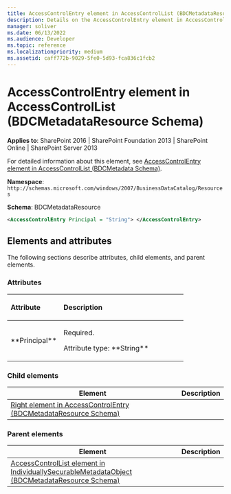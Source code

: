 ```yaml
---
title: AccessControlEntry element in AccessControlList (BDCMetadataResource Schema)
description: Details on the AccessControlEntry element in AccessControlList (BDCMetadataResource Schema)
manager: soliver
ms.date: 06/13/2022
ms.audience: Developer
ms.topic: reference
ms.localizationpriority: medium
ms.assetid: caff772b-9029-5fe0-5d93-fca836c1fcb2
---
```


# AccessControlEntry element in AccessControlList (BDCMetadataResource Schema)

**Applies to**: SharePoint 2016 | SharePoint Foundation 2013 | SharePoint Online | SharePoint Server 2013

For detailed information about this element, see [AccessControlEntry element in AccessControlList (BDCMetadata Schema)](accesscontrolentry-element-in-accesscontrollist-bdcmetadata-schema.md).

**Namespace**: `http://schemas.microsoft.com/windows/2007/BusinessDataCatalog/Resources`

**Schema**: BDCMetadataResource

```XML
<AccessControlEntry Principal = "String"> </AccessControlEntry>
```

## Elements and attributes

The following sections describe attributes, child elements, and parent elements.

### Attributes

<table>
<colgroup>
<col width="30%" />
<col width="70%" />
</colgroup>
<thead>
<tr class="header">
<th align="left"><p>Attribute</p></th>
<th align="left"><p>Description</p></th>
</tr>
</thead>
<tbody>
<tr class="odd">
<td align="left"><p>**Principal**</p></td>
<td align="left"><p>Required.</p>
<p>Attribute type: **String**</p></td>
</tr>
</tbody>
</table>

### Child elements

| Element | Description |
| --- | --- |
| [Right element in AccessControlEntry (BDCMetadataResource Schema)](right-element-in-accesscontrolentry-bdcmetadataresource-schema.md) |     |

### Parent elements

| Element | Description |
| --- | --- |
| [AccessControlList element in IndividuallySecurableMetadataObject (BDCMetadataResource Schema)](accesscontrollist-element-in-individuallysecurablemetadataobject-bdcmetadatareso.md) |     |

